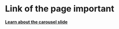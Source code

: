 
# Link of the page important

[**Learn about the carousel slide**]("https://www.youtube.com/watch?v=uDqW8bCFhps")